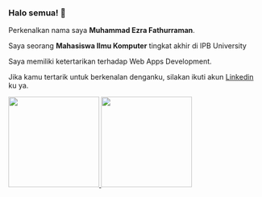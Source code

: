 ### Halo semua! 👋

Perkenalkan nama saya **Muhammad Ezra Fathurraman**.

Saya seorang **Mahasiswa Ilmu Komputer** tingkat akhir di IPB University

Saya memiliki ketertarikan terhadap Web Apps Development.  

Jika kamu tertarik untuk berkenalan denganku, silakan ikuti akun [Linkedin](www.linkedin.com/in/muhammad-ezra-fathurrahman) ku ya.

<p align="left">
<a href="https://github.com/EzraFathurrahman">
  <img height="180em" src="https://github-readme-stats-eight-theta.vercel.app/api?username=EzraFathurrahman&show_icons=true&theme=algolia&include_all_commits=true&count_private=true"/>
  <img height="180em" src="https://github-readme-stats-eight-theta.vercel.app/api/top-langs/?username=EzraFathurrahman&layout=compact&langs_count=8&theme=algolia"/>
</a>
</p>

